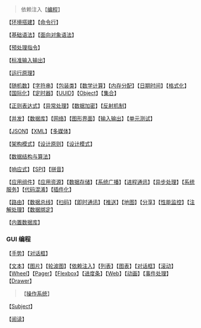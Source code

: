 >依赖注入【[编程](Programming/index)】

【[环境搭建](Programming/环境搭建)】【[命令行]()】

【[基础语法](Programming/基础语法)】【[面向对象语法](Programming/面向对象语法)】

【[预处理指令](Programming/预处理指令)】

【[标准输入输出](Programming/标准输入输出)】

【[运行原理](Programming/运行原理)】

【[随机数]()】【[字符串](Programming/字符串)】【[包装类](Programming/包装类)】【[数学计算](Programming/数学计算)】【[内存分配](Programming/内存分配)】【[日期时间](Programming/日期时间)】【[格式化]()】【[国际化](Programming/国际化)】【[定时器]()】【[UUID]()】【[Object]()】【[集合](Programming/集合)】

【[正则表达式](Programming/正则表达式)】【[异常处理](Programming/异常处理)】【[数据加密](Programming/数据加密)】【[反射机制](Programming/反射机制)】

【[并发](Programming/多线程)】【[数据库](Programming/数据库)】【[网络](Programming/网络)】【[图形界面](Programming/图形界面)】【[输入输出](Programming/输入输出)】【[单元测试](Programming/单元测试)】

【[JSON](Programming/JSON)】【[XML](Programming/XML)】【[多媒体](Programming/多媒体)】

【[架构模式](Programming/架构模式)】【[设计原则](设计原则)】【[设计模式](Programming/设计原则)】

【[数据结构与算法](Programming/数据结构与算法)】

【[响应式](Programming/响应式)】【[SPI](Programming/SPI)】【[拼音](Programming/拼音)】

【[应用组件](Programming/应用组件)】【[应用资源](Programming/应用资源)】【[数据存储](Programming/数据存储)】【[系统广播](Programming/系统广播)】【[进程通讯](Programming/进程通讯)】【[异步处理](Programming/异步处理)】【[系统服务](Programming/系统服务)】【[代码混淆](Programming/代码混淆)】【[插件化](Programming/插件化)】

【[路由](Programming/路由)】【[数据总线](Programming/数据总线)】【[扫码](Programming/扫码)】【[即时通讯](Programming/即时通讯)】【[推送](Programming/推送)】【[地图](Programming/地图)】【[分享](Programming/分享)】【[性能监控](Programming/性能监控)】【[注解处理](Programming/注解处理)】【[数据绑定](Programming/数据绑定)】

【[内置数据库](Programming/内置数据库)】

### GUI 编程

【[手势](Programming/手势)】【[对话框](Programming/对话框)】

【[文本](Programming/文本)】【[图片](Programming/图片)】【[轮波图](Programming/轮波图)】【[依赖注入](Programming/依赖注入)】【[列表](Programming/列表)】【[图表](Programming/图表)】【[对话框](Programming/对话框)】【[滚动](Programming/滚动)】【[Wheel](Programming/Wheel)】【[Pager](Programming/Pager)】【[Flexbox](Programming/Flexbox)】【[进度条](Programming/进度条)】【[Web](Programming/Web)】【[动画](Programming/动画)】【[事件处理](Programming/事件处理)】【[Drawer](Programming/Drawer)】

>【[操作系统](OS/index)】

【[Subject](Subject/index)】

【[阅读](Read/index)】